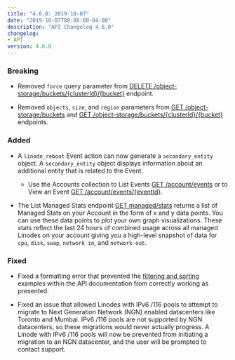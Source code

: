 ```yaml
---
title: "4.6.0: 2019-10-07"
date: "2019-10-07T08:00:00-04:00"
description: "API Changelog 4.6.0"
changelog:
- API
version: 4.6.0
---
```


### Breaking

* Removed `force` query parameter from [DELETE /object-storage/buckets/{clusterId}/{bucket}](https://developers.linode.com/api/v4/object-storage-buckets-cluster-id-bucket/#delete) endpoint.

* Removed `objects`, `size`, and `region` parameters from [GET /object-storage/buckets](https://developers.linode.com/api/v4/object-storage-buckets) and [GET /object-storage/buckets/{clusterId}/{bucket}](https://developers.linode.com/api/v4/object-storage-buckets-cluster-id-bucket) endpoints.

### Added

* A `linode_reboot` Event action can now generate a `secondary_entity` object. A `secondary_entity` object displays information about an additional entity that is related to the Event.
    * Use the Accounts collection to List Events [GET /account/events](/api/v4/account-events) or to View an Event [GET /account/events/{eventId}](/api/v4/account-events-event-id).

* The List Managed Stats endpoint [GET managed/stats](/api/v4/managed-stats) returns a list of Managed Stats on your Account in the form of x and y data points. You can use these data points to plot your own graph visualizations. These stats reflect the last 24 hours of combined usage across all managed Linodes on your account giving you a high-level snapshot of data for `cpu`, `disk`, `swap`, `network in`, and `network out`.

### Fixed

* Fixed a formatting error that prevented the [filtering and sorting](https://developers.linode.com/api/v4/#filtering-and-sorting) examples within the API documentation from correctly working as presented.

* Fixed an issue that allowed Linodes with IPv6 /116 pools to attempt to migrate to Next Generation Network (NGN) enabled datacenters like Toronto and Mumbai. IPv6 /116 pools are not supported by NGN datacenters, so these migrations would never actually progress. A Linode with IPv6 /116 pools will now be prevented from initiating a migration to an NGN datacenter, and the user will be prompted to contact support.